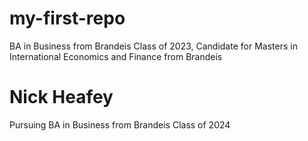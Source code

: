 # my-first-repo
BA in Business from Brandeis Class of 2023, Candidate for Masters in International Economics and Finance from Brandeis

# Nick Heafey
Pursuing BA in Business from Brandeis Class of 2024
